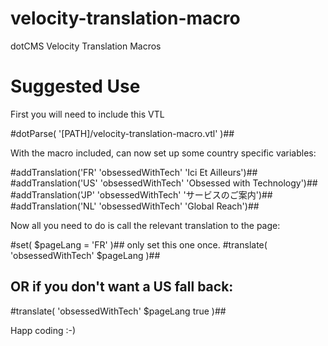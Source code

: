 velocity-translation-macro
==========================

dotCMS Velocity Translation Macros

Suggested Use
==
First you will need to include this VTL

  #dotParse( '[PATH]/velocity-translation-macro.vtl' )##
  
With the macro included, can now set up some country specific variables:
  
  #addTranslation('FR' 'obsessedWithTech' 'Ici Et Ailleurs')##
  #addTranslation('US' 'obsessedWithTech' 'Obsessed with Technology')##
  #addTranslation('JP' 'obsessedWithTech' 'サービスのご案内')##
  #addTranslation('NL' 'obsessedWithTech' 'Global Reach')##
  
Now all you need to do is call the relevant translation to the page:

  #set( $pageLang = 'FR' )## only set this one once. 
  #translate( 'obsessedWithTech' $pageLang )##
  
  ## OR if you don't want a US fall back:
  #translate( 'obsessedWithTech' $pageLang true )##
  
Happ coding :-)

